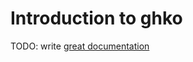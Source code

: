 # Introduction to ghko

TODO: write [great documentation](http://jacobian.org/writing/what-to-write/)
